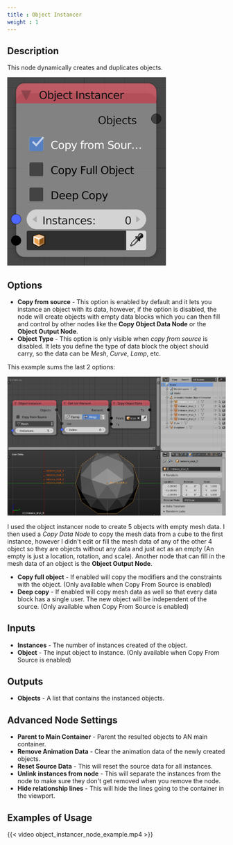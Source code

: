 ```yaml
---
title : Object Instancer
weight : 1
---
```


## Description

This node dynamically creates and duplicates objects.

![image](object_instancer_node.png)

## Options

  - **Copy from source** - This option is enabled by default and it lets
    you instance an object with its data, however, if the option is
    disabled, the node will create objects with empty data blocks which
    you can then fill and control by other nodes like the **Copy Object
    Data Node** or the **Object Output Node**.
  - **Object Type** - This option is only visible when *copy from
    source* is disabled. It lets you define the type of data block the
    object should carry, so the data can be *Mesh*, *Curve*, *Lamp*,
    etc.

This example sums the last 2 options:

![image](object_instancer_node_example2.png)

I used the object instancer node to create 5 objects with empty mesh
data. I then used a *Copy Data Node* to copy the mesh data from a cube
to the first instance, however I didn't edit or fill the mesh data of
any of the other 4 object so they are objects without any data and just
act as an empty (An empty is just a location, rotation, and scale).
Another node that can fill in the mesh data of an object is the **Object
Output Node**.

  - **Copy full object** - If enabled will copy the modifiers and the
    constraints with the object. (Only available when Copy From Source
    is enabled)
  - **Deep copy** - If enabled will copy mesh data as well so that every
    data block has a single user. The new object will be independent of
    the source. (Only available when Copy From Source is enabled)

## Inputs

  - **Instances** - The number of instances created of the object.
  - **Object** - The input object to instance. (Only available when Copy
    From Source is enabled)

## Outputs

  - **Objects** - A list that contains the instanced objects.

## Advanced Node Settings

  - **Parent to Main Container** - Parent the resulted objects to AN
    main container.
  - **Remove Animation Data** - Clear the animation data of the newly
    created objects.
  - **Reset Source Data** - This will reset the source data for all
    instances.
  - **Unlink instances from node** - This will separate the instances
    from the node to make sure they don't get removed when you remove
    the node.
  - **Hide relationship lines** - This will hide the lines going to the
    container in the viewport.

## Examples of Usage

{{< video object_instancer_node_example.mp4 >}}
